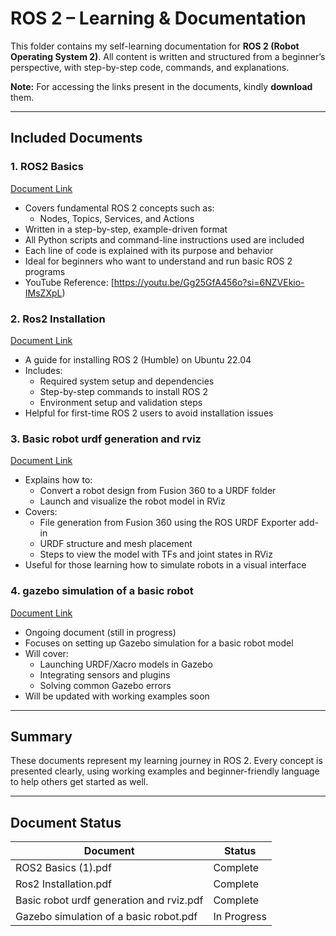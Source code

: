 # ROS 2 – Learning & Documentation 

This folder contains my self-learning documentation for **ROS 2 (Robot Operating System 2)**. All content is written and structured from a beginner’s perspective, with step-by-step code, commands, and explanations. 

**Note:** For accessing the links present in the documents, kindly **download** them.

---

## Included Documents

### 1. ROS2 Basics 
[Document Link](https://github.com/Sriabirami-S/Skills-and-Projects/blob/main/ROS1-ROS2-Robotics/ROS2/ROS2%20Basics%20Documentation.pdf)

- Covers fundamental ROS 2 concepts such as:
  - Nodes, Topics, Services, and Actions
- Written in a step-by-step, example-driven format
- All Python scripts and command-line instructions used are included
- Each line of code is explained with its purpose and behavior
- Ideal for beginners who want to understand and run basic ROS 2 programs
- YouTube Reference: [https://youtu.be/Gg25GfA456o?si=6NZVEkio-IMsZXpL)

### 2. Ros2 Installation
[Document Link](https://github.com/Sriabirami-S/Skills-and-Projects/blob/main/ROS1-ROS2-Robotics/ROS2/Ros2%20Installation.pdf)

- A guide for installing ROS 2 (Humble) on Ubuntu 22.04
- Includes:
  - Required system setup and dependencies
  - Step-by-step commands to install ROS 2
  - Environment setup and validation steps
- Helpful for first-time ROS 2 users to avoid installation issues

### 3. Basic robot urdf generation and rviz
[Document Link](https://github.com/Sriabirami-S/Skills-and-Projects/blob/main/ROS1-ROS2-Robotics/ROS2/Basic%20robot%20urfd%20generation%20and%20rviz%20.pdf)

- Explains how to:
  - Convert a robot design from Fusion 360 to a URDF folder
  - Launch and visualize the robot model in RViz
- Covers:
  - File generation from Fusion 360 using the ROS URDF Exporter add-in
  - URDF structure and mesh placement
  - Steps to view the model with TFs and joint states in RViz
- Useful for those learning how to simulate robots in a visual interface

### 4. gazebo simulation of a basic robot
[Document Link](https://github.com/Sriabirami-S/Skills-and-Projects/blob/main/ROS1-ROS2-Robotics/ROS2/gazebo%20simulation%20of%20a%20basic%20robot%20.pdf)

- Ongoing document (still in progress)
- Focuses on setting up Gazebo simulation for a basic robot model
- Will cover:
  - Launching URDF/Xacro models in Gazebo
  - Integrating sensors and plugins
  - Solving common Gazebo errors
- Will be updated with working examples soon

---

## Summary

These documents represent my learning journey in ROS 2. Every concept is presented clearly, using working examples and beginner-friendly language to help others get started as well.

---

## Document Status

| Document                                  | Status        |
|-------------------------------------------|---------------|
| ROS2 Basics (1).pdf                       | Complete      |
| Ros2 Installation.pdf                     | Complete      |
| Basic robot urdf generation and rviz.pdf  | Complete      |
| Gazebo simulation of a basic robot.pdf    | In Progress   |


